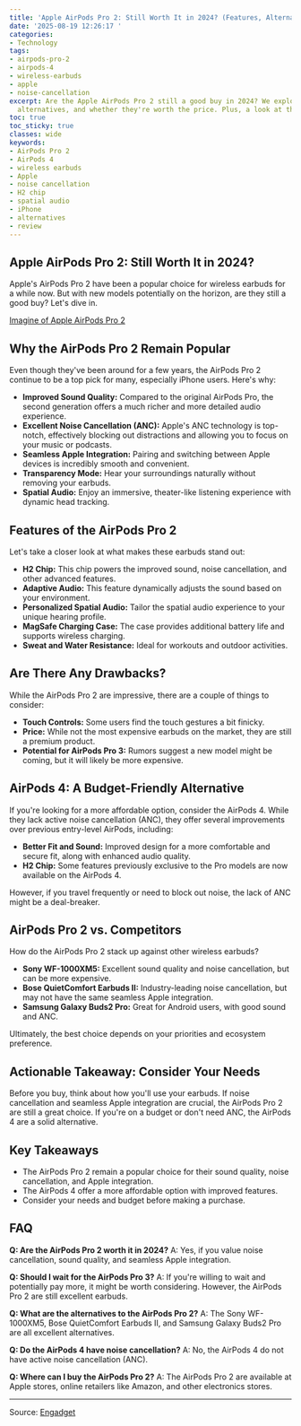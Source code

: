 ```yaml
---
title: 'Apple AirPods Pro 2: Still Worth It in 2024? (Features, Alternatives)'
date: '2025-08-19 12:26:17 '
categories:
- Technology
tags:
- airpods-pro-2
- airpods-4
- wireless-earbuds
- apple
- noise-cancellation
excerpt: Are the Apple AirPods Pro 2 still a good buy in 2024? We explore features,
  alternatives, and whether they're worth the price. Plus, a look at the AirPods 4.
toc: true
toc_sticky: true
classes: wide
keywords:
- AirPods Pro 2
- AirPods 4
- wireless earbuds
- Apple
- noise cancellation
- H2 chip
- spatial audio
- iPhone
- alternatives
- review
---
```


## Apple AirPods Pro 2: Still Worth It in 2024?

Apple's AirPods Pro 2 have been a popular choice for wireless earbuds for a while now. But with new models potentially on the horizon, are they still a good buy? Let's dive in.

[Imagine of Apple AirPods Pro 2](https://o.aolcdn.com/images/dims?image_uri=https%3A%2F%2Fs.yimg.com%2Fos%2Fcreatr-uploaded-images%2F2025-08%2F32ab25a0-7207-11f0-9b7b-11e956cff802&resize=1400%2C978&client=19f2b5e49a271b2bde77&signature=a9f335afced9cfcb53bfb28dd0bf6882c0eac0a3)

## Why the AirPods Pro 2 Remain Popular

Even though they've been around for a few years, the AirPods Pro 2 continue to be a top pick for many, especially iPhone users. Here's why:

*   **Improved Sound Quality:** Compared to the original AirPods Pro, the second generation offers a much richer and more detailed audio experience.
*   **Excellent Noise Cancellation (ANC):** Apple's ANC technology is top-notch, effectively blocking out distractions and allowing you to focus on your music or podcasts.
*   **Seamless Apple Integration:** Pairing and switching between Apple devices is incredibly smooth and convenient.
*   **Transparency Mode:** Hear your surroundings naturally without removing your earbuds.
*   **Spatial Audio:** Enjoy an immersive, theater-like listening experience with dynamic head tracking.

## Features of the AirPods Pro 2

Let's take a closer look at what makes these earbuds stand out:

*   **H2 Chip:** This chip powers the improved sound, noise cancellation, and other advanced features.
*   **Adaptive Audio:** This feature dynamically adjusts the sound based on your environment.
*   **Personalized Spatial Audio:** Tailor the spatial audio experience to your unique hearing profile.
*   **MagSafe Charging Case:** The case provides additional battery life and supports wireless charging.
*   **Sweat and Water Resistance:** Ideal for workouts and outdoor activities.

## Are There Any Drawbacks?

While the AirPods Pro 2 are impressive, there are a couple of things to consider:

*   **Touch Controls:** Some users find the touch gestures a bit finicky.
*   **Price:** While not the most expensive earbuds on the market, they are still a premium product.
*   **Potential for AirPods Pro 3:** Rumors suggest a new model might be coming, but it will likely be more expensive.

## AirPods 4: A Budget-Friendly Alternative

If you're looking for a more affordable option, consider the AirPods 4. While they lack active noise cancellation (ANC), they offer several improvements over previous entry-level AirPods, including:

*   **Better Fit and Sound:** Improved design for a more comfortable and secure fit, along with enhanced audio quality.
*   **H2 Chip:** Some features previously exclusive to the Pro models are now available on the AirPods 4.

However, if you travel frequently or need to block out noise, the lack of ANC might be a deal-breaker.

## AirPods Pro 2 vs. Competitors

How do the AirPods Pro 2 stack up against other wireless earbuds?

*   **Sony WF-1000XM5:** Excellent sound quality and noise cancellation, but can be more expensive.
*   **Bose QuietComfort Earbuds II:** Industry-leading noise cancellation, but may not have the same seamless Apple integration.
*   **Samsung Galaxy Buds2 Pro:** Great for Android users, with good sound and ANC.

Ultimately, the best choice depends on your priorities and ecosystem preference.

## Actionable Takeaway: Consider Your Needs

Before you buy, think about how you'll use your earbuds. If noise cancellation and seamless Apple integration are crucial, the AirPods Pro 2 are still a great choice. If you're on a budget or don't need ANC, the AirPods 4 are a solid alternative.

## Key Takeaways

*   The AirPods Pro 2 remain a popular choice for their sound quality, noise cancellation, and Apple integration.
*   The AirPods 4 offer a more affordable option with improved features.
*   Consider your needs and budget before making a purchase.

## FAQ

**Q: Are the AirPods Pro 2 worth it in 2024?**
A: Yes, if you value noise cancellation, sound quality, and seamless Apple integration.

**Q: Should I wait for the AirPods Pro 3?**
A: If you're willing to wait and potentially pay more, it might be worth considering. However, the AirPods Pro 2 are still excellent earbuds.

**Q: What are the alternatives to the AirPods Pro 2?**
A: The Sony WF-1000XM5, Bose QuietComfort Earbuds II, and Samsung Galaxy Buds2 Pro are all excellent alternatives.

**Q: Do the AirPods 4 have noise cancellation?**
A: No, the AirPods 4 do not have active noise cancellation (ANC).

**Q: Where can I buy the AirPods Pro 2?**
A: The AirPods Pro 2 are available at Apple stores, online retailers like Amazon, and other electronics stores.

---

Source: [Engadget](https://www.engadget.com/deals/pick-up-apples-airpods-pro-2-while-theyre-down-to-169-142401518.html?src=rss)